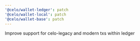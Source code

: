 ```yaml
---
'@celo/wallet-ledger': patch
'@celo/wallet-local': patch
'@celo/wallet-base': patch
---
```


Improve support for celo-legacy and modern txs within ledger
